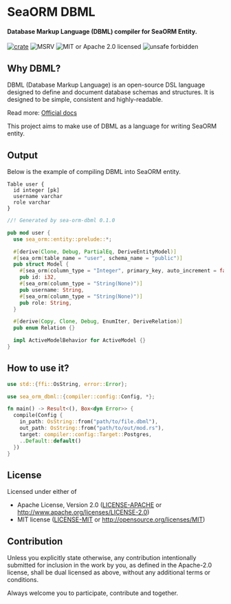 # SeaORM DBML

#### Database Markup Language (DBML) compiler for SeaORM Entity.

[![crate](https://img.shields.io/crates/v/sea-orm-dbml.svg)](https://crates.io/crates/sea-orm-dbml)
![MSRV](https://img.shields.io/badge/rustc-1.59+-ab6000.svg)
![MIT or Apache 2.0 licensed](https://img.shields.io/crates/l/sea-orm-dbml.svg)
![unsafe forbidden](https://img.shields.io/badge/unsafe-forbidden-success.svg)

## Why DBML?

DBML (Database Markup Language) is an open-source DSL language designed to define and document database schemas and structures. It is designed to be simple, consistent and highly-readable.

Read more: [Official docs](https://www.dbml.org/home/)

This project aims to make use of DBML as a language for writing SeaORM entity.

## Output

Below is the example of compiling DBML into SeaORM entity.

```dbml
Table user {
  id integer [pk]
  username varchar
  role varchar
}
```

```rust
//! Generated by sea-orm-dbml 0.1.0

pub mod user {
  use sea_orm::entity::prelude::*;

  #[derive(Clone, Debug, PartialEq, DeriveEntityModel)]
  #[sea_orm(table_name = "user", schema_name = "public")]
  pub struct Model {
    #[sea_orm(column_type = "Integer", primary_key, auto_increment = false)]
    pub id: i32,
    #[sea_orm(column_type = "String(None)")]
    pub username: String,
    #[sea_orm(column_type = "String(None)")]
    pub role: String,
  }

  #[derive(Copy, Clone, Debug, EnumIter, DeriveRelation)]
  pub enum Relation {}

  impl ActiveModelBehavior for ActiveModel {}
}

```

## How to use it?

```rust
use std::{ffi::OsString, error::Error};

use sea_orm_dbml::{compiler::config::Config, *};

fn main() -> Result<(), Box<dyn Error>> {
  compile(Config {
    in_path: OsString::from("path/to/file.dbml"),
    out_path: OsString::from("path/to/out/mod.rs"),
    target: compiler::config::Target::Postgres,
    ..Default::default()
  })
}

```

## License

Licensed under either of

- Apache License, Version 2.0
  ([LICENSE-APACHE](LICENSE-APACHE) or <http://www.apache.org/licenses/LICENSE-2.0>)
- MIT license
  ([LICENSE-MIT](LICENSE-MIT) or <http://opensource.org/licenses/MIT>)

## Contribution

Unless you explicitly state otherwise, any contribution intentionally submitted
for inclusion in the work by you, as defined in the Apache-2.0 license, shall be
dual licensed as above, without any additional terms or conditions.

Always welcome you to participate, contribute and together.
